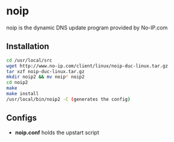 noip
====
noip is the dynamic DNS update program provided by No-IP.com

Installation
------------
```sh
cd /usr/local/src
wget http://www.no-ip.com/client/linux/noip-duc-linux.tar.gz
tar xzf noip-duc-linux.tar.gz
mkdir noip2 && mv noip* noip2
cd noip2
make
make install
/usr/local/bin/noip2 -C (generates the config)
```

Configs
-------
  - **noip.conf** holds the upstart script
